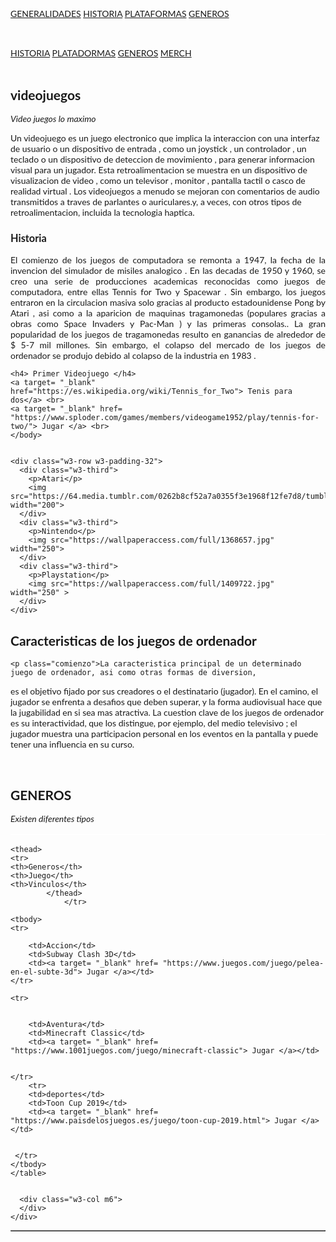 <!DOCTYPE html>
<html lang="en">
<title> Videogames </title>
<meta charset="UTF-8">
<meta name="viewport" content="width=device-width, initial-scale=1">
<link rel="stylesheet" href="https://www.w3schools.com/w3css/4/w3.css">
<link rel="stylesheet" href="https://fonts.googleapis.com/css?family=Lato">
<link rel="stylesheet" href="https://cdnjs.cloudflare.com/ajax/libs/font-awesome/4.7.0/css/font-awesome.min.css">
<style>
body {font-family: "Lato", sans-serif}
.mySlides {display: none}
</style>
<body>
<div class="w3-top">
  <div class="w3-bar w3-black w3-card">
    <a class="w3-bar-item w3-button w3-padding-large w3-hide-medium w3-hide-large w3-right" href="javascript:void(0)" onclick="myFunction()" title="Toggle Navigation Menu"><i class="fa fa-bars"></i></a>
    <a href="#" class="w3-bar-item w3-button w3-padding-large">GENERALIDADES</a>
    <a href="#band" class="w3-bar-item w3-button w3-padding-large w3-hide-small">HISTORIA</a>
    <a href="#tour" class="w3-bar-item w3-button w3-padding-large w3-hide-small">PLATAFORMAS</a>
    <a href="#contact" class="w3-bar-item w3-button w3-padding-large w3-hide-small">GENEROS</a>
    <div class="w3-dropdown-hover w3-hide-small">
     
   </div>
</div>
    <a href="javascript:void(0)" class="w3-padding-large w3-hover-red w3-hide-small w3-right"><i class="fa fa-search"></i></a>
  </div>
</div>




<div id="navDemo" class="w3-bar-block w3-black w3-hide w3-hide-large w3-hide-medium w3-top" style="margin-top:46px">
  <a href="#band" class="w3-bar-item w3-button w3-padding-large" onclick="myFunction()">HISTORIA</a>
  <a href="#tour" class="w3-bar-item w3-button w3-padding-large" onclick="myFunction()">PLATADORMAS</a>
  <a href="#contact" class="w3-bar-item w3-button w3-padding-large" onclick="myFunction()">GENEROS</a>
  <a href="#" class="w3-bar-item w3-button w3-padding-large" onclick="myFunction()">MERCH</a>
</div>


<div class="w3-content" style="max-width:2000px;margin-top:46px">




  <div class="mySlides w3-display-container w3-center">
    <img src="https://1000marcas.net/wp-content/uploads/2020/03/Atari-Logo.png">  
    <div class="w3-display-bottommiddle w3-container w3-text-white w3-padding-32 w3-hide-small">
      <h3>atari</h3> 
      <p><b>primera consola</b></p> 
    </div>
  </div>



 <div class="mySlides w3-display-container w3-center">
    <img src="https://upload.wikimedia.org/wikipedia/commons/thumb/b/b3/Nintendo_red_logo.svg/1024px-Nintendo_red_logo.svg.png">
    <div class="w3-display-bottommiddle w3-container w3-text-white w3-padding-32 w3-hide-small">
      <h3>nintendo</h3> 
      <p><b> segunda consola.</b></p> 
    </div>
  </div>




<div class="mySlides w3-display-container w3-center">
    <img src="https://upload.wikimedia.org/wikipedia/commons/thumb/4/4e/Playstation_logo_colour.svg/788px-Playstation_logo_colour.svg.png"> 
    <div class="w3-display-bottommiddle w3-container w3-text-white w3-padding-32 w3-hide-small">
      <h3>play station </h3>  
      <p><b>tercera consola .</b></p>       
    </div>
  </div>






  <div class="w3-container w3-content w3-center w3-padding-64" style="max-width:800px" id="band">
    <h2 class="w3-wide">videojuegos</h2> 
    <p class="w3-opacity"><i>Video juegos lo maximo </i></p> 
    <p class="w3-justify"> Un videojuego es un juego electronico que implica la interaccion con una interfaz de usuario  
o un dispositivo de entrada , como un joystick , un controlador , un teclado o un dispositivo de deteccion 
de movimiento , para generar informacion visual para un jugador. Esta retroalimentacion se muestra en un 
dispositivo de visualizacion de video , como un televisor , monitor , pantalla tactil o casco de realidad 
virtual . Los videojuegos a menudo se mejoran con comentarios de audio transmitidos a traves de parlantes 
o auriculares.y, a veces, con otros tipos de retroalimentacion, incluida la tecnologia haptica.</p> 


<style> 
.comienzo{text-align:justify;}
table {border-spacing: 5px;}
#gene, th, td {
  border: 1px solid white;
  border-collapse: collapse; text-align:justify;}

</style>


<h3> Historia	</h3>
	<p class="comienzo">El comienzo de los juegos de computadora se remonta a 1947, la fecha de la invencion del simulador de 
 misiles analogico . En las decadas de 1950 y 1960, se creo una serie de producciones academicas reconocidas como 
 juegos de computadora, entre ellas Tennis for Two y Spacewar . Sin embargo, los juegos entraron en la circulacion 
masiva solo gracias al producto estadounidense Pong by Atari , asi como a la aparicion de maquinas tragamonedas 
 (populares gracias a obras como Space Invaders y Pac-Man ) y las primeras consolas.. La gran popularidad de los 
juegos de tragamonedas resulto en ganancias de alrededor de $ 5-7 mil millones. Sin embargo, el colapso del mercado 
 de los juegos de ordenador se produjo debido al colapso de la industria en 1983  .</p>
	
	
	<h4> Primer Videojuego </h4>
	<a target= "_blank" href="https://es.wikipedia.org/wiki/Tennis_for_Two"> Tenis para dos</a> <br> 
	<a target= "_blank" href= "https://www.sploder.com/games/members/videogame1952/play/tennis-for-two/"> Jugar </a> <br> 
	</body>


    <div class="w3-row w3-padding-32">
      <div class="w3-third">
        <p>Atari</p> 
        <img src="https://64.media.tumblr.com/0262b8cf52a7a0355f3e1968f12fe7d8/tumblr_n1vfeoq4je1s335jfo1_r2_500.gifv" width="200"> 
      </div>
      <div class="w3-third">
        <p>Nintendo</p> 
        <img src="https://wallpaperaccess.com/full/1368657.jpg" width="250"> 
      </div>
      <div class="w3-third">
        <p>Playstation</p>  
        <img src="https://wallpaperaccess.com/full/1409722.jpg" width="250" > 
      </div>
    </div>
  </div>




  <div class="w3-black" id="tour">
    <div class="w3-container w3-content w3-padding-64" style="max-width:800px">
      <h2 class="w3-wide w3-center">Caracteristicas de los juegos de ordenador </h2>
   
	<p class="comienzo">La caracteristica principal de un determinado juego de ordenador, asi como otras formas de diversion,
 es el objetivo fijado por sus creadores o el destinatario (jugador). En el camino, el jugador se enfrenta 
a desafios que deben superar, y la forma audiovisual hace que la jugabilidad en si sea mas atractiva.
 La cuestion clave de los juegos de ordenador es su interactividad, que los distingue, por ejemplo, del medio televisivo 
 ; el jugador muestra una participacion personal en los eventos en la pantalla y puede tener una influencia en su curso. </p> <br> 



<div class="w3-container w3-content w3-padding-64" style="max-width:800px" id="contact">
    <h2 class="w3-wide w3-center">GENEROS</h2>
    <p class="w3-opacity w3-center"><i> Existen diferentes tipos </i></p>
    <div class="w3-row w3-padding-32">
      <div class="w3-col m6 w3-large w3-margin-bottom">
      </div>

<table id="gene">
 <div style="text-align:center;">
	<table border="1" style="margin: 0 auto;">



	<thead>
	<tr>
	<th>Generos</th>
	<th>Juego</th>
	<th>Vinculos</th>
            </thead>
                </tr>

	<tbody>
	<tr>

		<td>Accion</td>
		<td>Subway Clash 3D</td>
		<td><a target= "_blank" href= "https://www.juegos.com/juego/pelea-en-el-subte-3d"> Jugar </a></td>
	</tr>

	<tr>
	
	
		<td>Aventura</td>
		<td>Minecraft Classic</td>
		<td><a target= "_blank" href= "https://www.1001juegos.com/juego/minecraft-classic"> Jugar </a></td>


	</tr>
        <tr>
		<td>deportes</td>
		<td>Toon Cup 2019</td>
		<td><a target= "_blank" href= "https://www.paisdelosjuegos.es/juego/toon-cup-2019.html"> Jugar </a></td>


	 </tr>
    </tbody>
    </table>
        
	
      <div class="w3-col m6">
      </div>
    </div>
  </div>  
</body>
    
</html>
    


     
